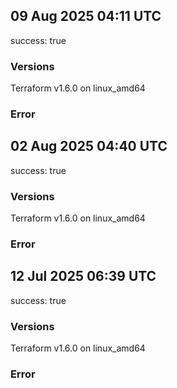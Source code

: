 ## 09 Aug 2025 04:11 UTC

success: true

### Versions

Terraform v1.6.0
on linux_amd64

### Error

## 02 Aug 2025 04:40 UTC

success: true

### Versions

Terraform v1.6.0
on linux_amd64

### Error

## 12 Jul 2025 06:39 UTC

success: true

### Versions

Terraform v1.6.0
on linux_amd64

### Error

